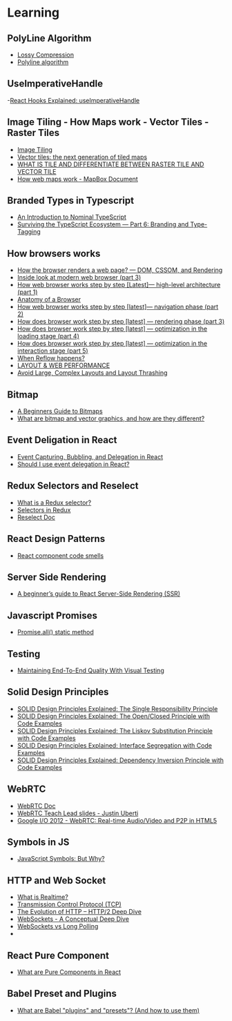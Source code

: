 # Learning


## PolyLine Algorithm

- [Lossy Compression](https://www.pcmag.com/encyclopedia/term/lossy-compression)
- [Polyline algorithm](https://developers.google.com/maps/documentation/utilities/polylinealgorithm#example)

## UseImperativeHandle

-[React Hooks Explained: useImperativeHandle](https://dev.to/anikcreative/react-hooks-explained-useimperativehandle-5g44)

## Image Tiling - How Maps work - Vector Tiles - Raster Tiles

- [Image Tiling](https://northstar-www.dartmouth.edu/doc/idl/html_6.2/Image_Tiling.html#:~:text=This%20changes%20the%20resolution%20of,zoom%20in%20on%20that%20area.)
- [Vector tiles: the next generation of tiled maps](https://www.e-education.psu.edu/geog585/node/746)
- [WHAT IS TILE AND DIFFERENTIATE BETWEEN RASTER TILE AND VECTOR TILE](https://bachasoftware.com/what-is-tile-and-differentiate-between-raster-tile-and-vector-tile/)
- [How web maps work - MapBox Document](https://docs.mapbox.com/vector-tiles/reference/)

## Branded Types in Typescript
- [An Introduction to Nominal TypeScript](https://betterprogramming.pub/nominal-typescript-eee36e9432d2)
- [Surviving the TypeScript Ecosystem — Part 6: Branding and Type-Tagging](https://medium.com/@KevinBGreene/surviving-the-typescript-ecosystem-branding-and-type-tagging-6cf6e516523d)

## How browsers works
- [How the browser renders a web page? — DOM, CSSOM, and Rendering](https://medium.com/jspoint/how-the-browser-renders-a-web-page-dom-cssom-and-rendering-df10531c9969)
- [Inside look at modern web browser (part 3)](https://developers.google.com/web/updates/2018/09/inside-browser-part3)
- [How web browser works step by step [Latest]— high-level architecture (part 1)](https://cabulous.medium.com/how-browser-works-part-i-process-and-thread-f63a9111bae9)
- [Anatomy of a Browser](https://www.youtube.com/watch?v=LTV56k5X36o)
- [How web browser works step by step [latest]— navigation phase (part 2)](https://cabulous.medium.com/how-does-browser-work-in-2019-part-ii-navigation-342b27e56d7b)
- [How does browser work step by step [latest] — rendering phase (part 3)](https://cabulous.medium.com/how-does-browser-work-in-2019-part-iii-rendering-phase-i-850c8935958f)
- [How does browser work step by step [latest] — optimization in the loading stage (part 4)](https://cabulous.medium.com/how-does-browser-work-in-2019-part-4-more-about-rendering-phase-fbba0d94a174)
- [How does browser work step by step [latest] — optimization in the interaction stage (part 5)](https://cabulous.medium.com/how-does-browser-work-in-2019-part-5-optimization-in-the-interaction-stage-66b53b8ec0ad)
- [When Reflow happens?](https://stackoverflow.com/a/27637245/2790983)
- [LAYOUT & WEB PERFORMANCE](https://kellegous.com/j/2013/01/26/layout-performance/)
- [Avoid Large, Complex Layouts and Layout Thrashing](https://developers.google.com/web/fundamentals/performance/rendering/avoid-large-complex-layouts-and-layout-thrashing#feedback)


## Bitmap
- [A Beginners Guide to Bitmaps](http://paulbourke.net/dataformats/bitmaps/)
- [What are bitmap and vector graphics, and how are they different?](https://kb.iu.edu/d/afmr)

## Event Deligation in React
- [Event Capturing, Bubbling, and Delegation in React](https://medium.com/@john.louis.rumingan/event-capturing-bubbling-and-delegation-in-react-f08b704706a0)
- [Should I use event delegation in React?](https://dev.to/thawsitt/should-i-use-event-delegation-in-react-nl0)

## Redux Selectors and Reselect
- [What is a Redux selector?](https://medium.com/@matthew.holman/what-is-a-redux-selector-a517acee1fe8)
- [Selectors in Redux](https://www.youtube.com/watch?v=frT3to2ACCw)
- [Reselect Doc](https://github.com/reduxjs/reselect)

## React Design Patterns
- [React component code smells](https://antongunnarsson.com/react-component-code-smells/)

## Server Side Rendering
- [A beginner’s guide to React Server-Side Rendering (SSR)](https://medium.com/jspoint/a-beginners-guide-to-react-server-side-rendering-ssr-bf3853841d55)

## Javascript Promises
- [Promise.all() static method](https://www.javascripttutorial.net/es6/javascript-promise-all/)

## Testing
- [Maintaining End-To-End Quality With Visual Testing](https://www.smashingmagazine.com/2021/07/maintaining-end-to-end-quality-visual-testing)

## Solid Design Principles
- [SOLID Design Principles Explained: The Single Responsibility Principle](https://stackify.com/solid-design-principles/)
- [SOLID Design Principles Explained: The Open/Closed Principle with Code Examples](https://stackify.com/solid-design-open-closed-principle/)
- [SOLID Design Principles Explained: The Liskov Substitution Principle with Code Examples](https://stackify.com/solid-design-liskov-substitution-principle/)
- [SOLID Design Principles Explained: Interface Segregation with Code Examples](https://stackify.com/interface-segregation-principle/)
- [SOLID Design Principles Explained: Dependency Inversion Principle with Code Examples](https://stackify.com/dependency-inversion-principle/)

## WebRTC
- [WebRTC Doc](https://webrtc.org/getting-started/media-devices#using-asyncawait)
- [WebRTC Teach Lead slides - Justin Uberti](https://io13webrtc.appspot.com/)
- [Google I/O 2012 - WebRTC: Real-time Audio/Video and P2P in HTML5](https://www.youtube.com/watch?v=E8C8ouiXHHk)

## Symbols in JS
- [JavaScript Symbols: But Why?](https://medium.com/intrinsic-blog/javascript-symbols-but-why-6b02768f4a5c)


## HTTP and Web Socket
- [What is Realtime?](https://ably.com/blog/what-is-realtime)
- [Transmission Control Protocol (TCP)](https://www.khanacademy.org/computing/computers-and-internet/xcae6f4a7ff015e7d:the-internet/xcae6f4a7ff015e7d:transporting-packets/a/transmission-control-protocol--tcp)
- [The Evolution of HTTP – HTTP/2 Deep Dive](https://ably.com/topic/http2)
- [WebSockets - A Conceptual Deep Dive](https://ably.com/topic/websockets)
- [WebSockets vs Long Polling](https://ably.com/blog/websockets-vs-long-polling)
- []()

## React Pure Component
- [What are Pure Components in React](https://medium.com/technofunnel/working-with-react-pure-components-166ded26ae48)

## Babel Preset and Plugins
- [What are Babel "plugins" and "presets"? (And how to use them)](https://www.newline.co/fullstack-react/articles/what-are-babel-plugins-and-presets/)
